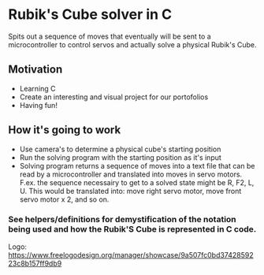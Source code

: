 # Rubik's Cube solver in C
Spits out a sequence of moves that eventually will be sent to a microcontroller to control servos and actually solve a physical Rubik's Cube.
## Motivation
- Learning C
- Create an interesting and visual project for our portofolios
- Having fun!
## How it's going to work
- Use camera's to determine a physical cube's starting position
- Run the solving program with the starting position as it's input
- Solving program returns a sequence of moves into a text file that can be read by a microcontroller and translated into moves in servo motors. F.ex. the sequence necessairy to get to a solved state might be R, F2, L, U. This would be translated into: move right servo motor, move front servo motor x 2, and so on.

### See helpers/definitions for demystification of the notation being used and how the Rubik'S Cube is represented in C code.

Logo: https://www.freelogodesign.org/manager/showcase/9a507fc0bd3742859223c8b157ff9db9
